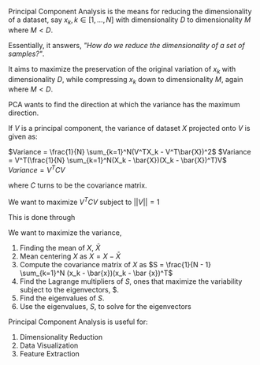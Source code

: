 Principal Component Analysis is the means for reducing the dimensionality of a dataset, say ${x_k}, k \in [1, ..., N]$ with dimensionality $D$ to dimensionality $M$ where $M < D$.

Essentially, it answers, *"How do we reduce the dimensionality of a set of samples?"*.

It aims to maximize the preservation of the original variation of $x_k$ with dimensionality $D$, while compressing $x_k$ down to dimensionality $M$, again where $M < D$.

PCA wants to find the direction at which the variance has the maximum direction.

If $V$ is a principal component, the variance of dataset $X$ projected onto $V$ is given as:

$Variance = \frac{1}{N} \sum_{k=1}^N(V^TX_k - V^T\bar{X})^2$
$Variance = V^T(\frac{1}{N} \sum_{k=1}^N(X_k - \bar{X})(X_k - \bar{X})^T)V$
$Variance = V^TCV$

where $C$ turns to be the covariance matrix.

We want to maximize $V^TCV$ subject to $||V|| = 1$

This is done through 

We want to maximize the variance,

1. Finding the mean of $X$, $\bar{X}$
2. Mean centering $X$ as $X = X - \bar{X}$
3. Compute the covariance matrix of $X$ as $S = \frac{1}{N - 1} \sum_{k=1}^N (x_k - \bar{x})(x_k - \bar {x})^T$
5. Find the Lagrange multipliers of $S$, ones that maximize the variability subject to the eigenvectors, $.
6. Find the eigenvalues of $S$.
7. Use the eigenvalues, $S$, to solve for the eigenvectors

Principal Component Analysis is useful for:
1. Dimensionality Reduction
2. Data Visualization
3. Feature Extraction
